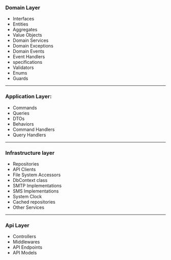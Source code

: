 ### Domain Layer
- Interfaces
- Entities
- Aggregates
- Value Objects
- Domain Services
- Domain Exceptions
- Domain Events
- Event Handlers
- specifications
- Validators
- Enums
- Guards
---
### Application Layer:
- Commands
- Queries
- DTOs
- Behaviors
- Command Handlers
- Query Handlers
---
### Infrastructure layer
- Repositories
- API Clients
- File System Accessors
- DbContext class
- SMTP Implementations
- SMS Implementations
- System Clock
- Cached repositories
- Other Services
---
### Api Layer
- Controllers
- Middlewares
- API Endpoints
- API Models
